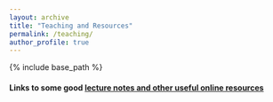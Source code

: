 ```yaml
---
layout: archive
title: "Teaching and Resources"
permalink: /teaching/
author_profile: true
---
```

{% include base_path %}
#### Links to some good [lecture notes and other useful online resources](/teaching/onlineres)
